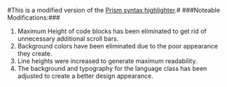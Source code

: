 #This is a modified version of the <a href="http://prismjs.com/">Prism syntax highlighter</a>.#
###Noteable Modifications:###
1. Maximum Height of code blocks has been eliminated to get rid of unnecessary additional scroll bars.
2. Background colors have been eliminated due to the poor appearance they create.
3. Line heights were increased to generate maximum readability.
4. The background and typography for the language class has been adjusted to create a better design appearance.